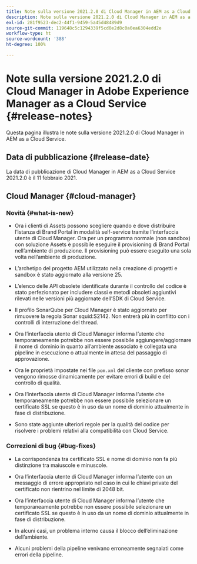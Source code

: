 ```yaml
---
title: Note sulla versione 2021.2.0 di Cloud Manager in AEM as a Cloud Service
description: Note sulla versione 2021.2.0 di Cloud Manager in AEM as a Cloud Service
exl-id: 281f9523-dec2-44f1-9459-5a45d48489d9
source-git-commit: 119648c5c1294339f5cd0e2d8c0a0ea6304edd2e
workflow-type: ht
source-wordcount: '388'
ht-degree: 100%

---
```


# Note sulla versione 2021.2.0 di Cloud Manager in Adobe Experience Manager as a Cloud Service {#release-notes}

Questa pagina illustra le note sulla versione 2021.2.0 di Cloud Manager in AEM as a Cloud Service.

## Data di pubblicazione {#release-date}

La data di pubblicazione di Cloud Manager in AEM as a Cloud Service 2021.2.0 è il 11 febbraio 2021.

## Cloud Manager {#cloud-manager}

### Novità {#what-is-new}

* Ora i clienti di Assets possono scegliere quando e dove distribuire l’istanza di Brand Portal in modalità self-service tramite l’interfaccia utente di Cloud Manager. Ora per un programma normale (non sandbox) con soluzione Assets è possibile eseguire il provisioning di Brand Portal nell’ambiente di produzione. Il provisioning può essere eseguito una sola volta nell’ambiente di produzione.

* L’archetipo del progetto AEM utilizzato nella creazione di progetti e sandbox è stato aggiornato alla versione 25.

* L’elenco delle API obsolete identificate durante il controllo del codice è stato perfezionato per includere classi e metodi obsoleti aggiuntivi rilevati nelle versioni più aggiornate dell’SDK di Cloud Service.

* Il profilo SonarQube per Cloud Manager è stato aggiornato per rimuovere la regola Sonar squid:S2142. Non entrerà più in conflitto con i controlli di interruzione del thread.

* Ora l’interfaccia utente di Cloud Manager informa l’utente che temporaneamente potrebbe non essere possibile aggiungere/aggiornare il nome di dominio in quanto all’ambiente associato è collegata una pipeline in esecuzione o attualmente in attesa del passaggio di approvazione.

* Ora le proprietà impostate nei file `pom.xml` del cliente con prefisso sonar vengono rimosse dinamicamente per evitare errori di build e del controllo di qualità.

* Ora l’interfaccia utente di Cloud Manager informa l’utente che temporaneamente potrebbe non essere possibile selezionare un certificato SSL se questo è in uso da un nome di dominio attualmente in fase di distribuzione.

* Sono state aggiunte ulteriori regole per la qualità del codice per risolvere i problemi relativi alla compatibilità con Cloud Service.

### Correzioni di bug  {#bug-fixes}

* La corrispondenza tra certificato SSL e nome di dominio non fa più distinzione tra maiuscole e minuscole.

* Ora l’interfaccia utente di Cloud Manager informa l’utente con un messaggio di errore appropriato nel caso in cui le chiavi private del certificato non rientrino nel limite di 2048 bit.

* Ora l’interfaccia utente di Cloud Manager informa l’utente che temporaneamente potrebbe non essere possibile selezionare un certificato SSL se questo è in uso da un nome di dominio attualmente in fase di distribuzione.

* In alcuni casi, un problema interno causa il blocco dell’eliminazione dell’ambiente.

* Alcuni problemi della pipeline venivano erroneamente segnalati come errori della pipeline.
